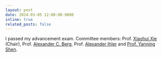 ```yaml
---
layout: post
date: 2024-03-05 12:00:00-0000
inline: true
related_posts: false
---
```


I passed my advancement exam. Committee members: Prof. [Xiaohui Xie](https://ics.uci.edu/~xhx/) (Chair), Prof. [Alexander C. Berg](http://acberg.com/), Prof. [Alexander Ihler](https://ics.uci.edu/~ihler/index.html) and [Prof. Yanning Shen](https://sites.google.com/uci.edu/yanning-shen/home).
